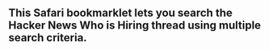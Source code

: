 This Safari bookmarklet lets you search the Hacker News Who is Hiring thread using multiple search criteria.
-------

 


